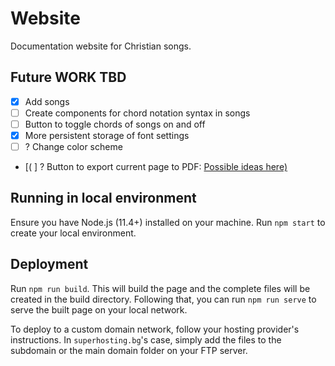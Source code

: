 # Website

Documentation website for Christian songs.  

## Future WORK TBD

- [x] Add songs
- [ ] Create components for chord notation syntax in songs
- [ ] Button to toggle chords of songs on and off
- [x] More persistent storage of font settings
- [ ] ? Change color scheme
- [( ] ? Button to export current page to PDF: [Possible ideas here)](https://github.com/kohheepeace/docusaurus-pdf)

## Running in local environment

Ensure you have Node.js (11.4+) installed on your machine. Run `npm start` to create your local environment.

## Deployment

Run `npm run build`. This will build the page and the complete files will be created in the build directory.
Following that, you can run `npm run serve` to serve the built page on your local network.

To deploy to a custom domain network, follow your hosting provider's instructions. In `superhosting.bg`'s case, simply add the files to the subdomain or the main domain folder on your FTP server.
